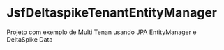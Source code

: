 # JsfDeltaspikeTenantEntityManager
Projeto com exemplo de Multi Tenan usando JPA EntityManager e DeltaSpike Data
